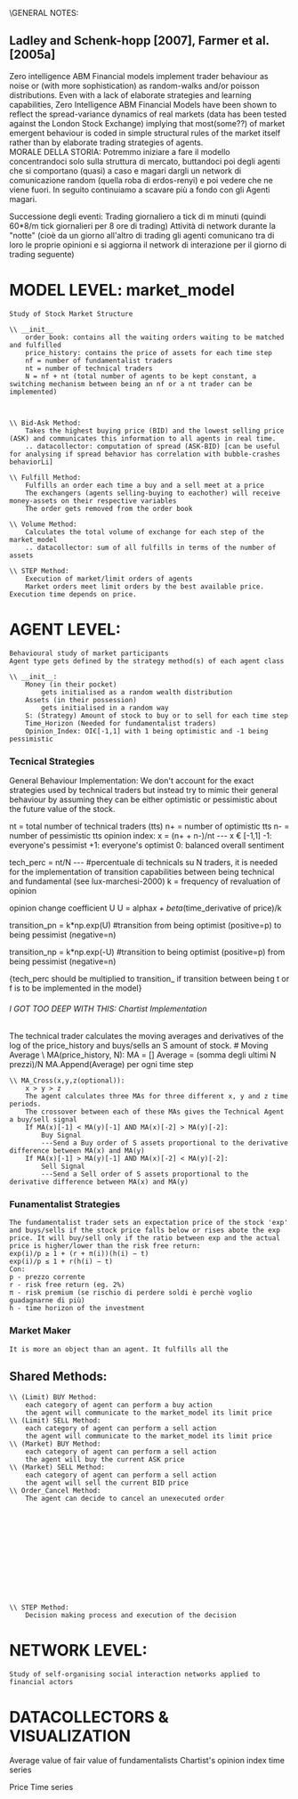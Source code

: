 \\GENERAL NOTES:
## Ladley and Schenk-hopp [2007],  Farmer et al. [2005a]
Zero intelligence ABM Financial models implement trader behaviour as noise or (with more sophistication) as random-walks and/or poisson distributions. Even with a lack of elaborate strategies and learning capabilities, Zero Intelligence ABM Financial Models have been shown to reflect the spread-variance dynamics of real markets (data has been tested against the London Stock Exchange) implying that most(some??) of market emergent behaviour is coded in simple structural rules of the market itself rather than by elaborate trading strategies of agents.    
    MORALE DELLA STORIA: Potremmo iniziare a fare il modello concentrandoci solo sulla struttura di mercato, buttandoci poi degli agenti che si comportano (quasi) a caso e magari dargli un network di comunicazione random (quella roba di erdos-renyi) e poi vedere che ne viene fuori. In seguito continuiamo a scavare più a fondo con gli Agenti magari. 

Successione degli eventi: 
Trading giornaliero a tick di m minuti (quindi 60*8/m tick giornalieri per 8 ore di trading)
Attività di network durante la "notte" (cioè da un giorno all'altro di trading gli agenti comunicano tra di loro le proprie opinioni e si aggiorna il network di interazione per il giorno di trading seguente)



# MODEL LEVEL: market_model
    Study of Stock Market Structure

    \\ __init__
        order_book: contains all the waiting orders waiting to be matched and fulfilled
        price_history: contains the price of assets for each time step
        nf = number of fundamentalist traders
        nt = number of technical traders
        N = nf + nt (total number of agents to be kept constant, a switching mechanism between being an nf or a nt trader can be implemented)
        
    

    \\ Bid-Ask Method:
        Takes the highest buying price (BID) and the lowest selling price (ASK) and communicates this information to all agents in real time.  
        .. datacollector: computation of spread (ASK-BID) [can be useful for analysing if spread behavior has correlation with bubble-crashes behaviorLi]

    \\ Fulfill Method: 
        Fulfills an order each time a buy and a sell meet at a price 
        The exchangers (agents selling-buying to eachother) will receive money-assets on their respective variables 
        The order gets removed from the order book

    \\ Volume Method: 
        Calculates the total volume of exchange for each step of the market_model 
        .. datacollector: sum of all fulfills in terms of the number of assets

    \\ STEP Method:
        Execution of market/limit orders of agents
        Market orders meet limit orders by the best available price. Execution time depends on price.



# AGENT LEVEL:
    Behavioural study of market participants 
    Agent type gets defined by the strategy method(s) of each agent class 

    \\ __init__: 
        Money (in their pocket)
            gets initialised as a random wealth distribution
        Assets (in their possession)
            gets initialised in a random way
        S: (Strategy) Amount of stock to buy or to sell for each time step
        Time_Horizon (Needed for fundamentalist traders)
        Opinion_Index: OI€[-1,1] with 1 being optimistic and -1 being pessimistic 

### Tecnical Strategies
General Behaviour Implementation: 
We don't account for the exact strategies used by technical traders but instead try to mimic their general behaviour by assuming they can be either optimistic or pessimistic about the future value of the stock. 

nt = total number of technical traders (tts)
n+ = number of optimistic tts
n- = number of pessimistic tts 
opinion index: x = (n+ + n-)/nt --- x € [-1,1]
        -1: everyone's pessimist
        +1: everyone's optimist
         0: balanced overall sentiment

tech_perc = nt/N --- #percentuale di technicals su N traders, it is needed for the implementation of transition capabilities between being technical and fundamental (see lux-marchesi-2000)
k = frequency of revaluation of opinion 

opinion change coefficient U
U = alpha*x + beta*(time_derivative of price)/k


transition_pn = k*np.exp(U) #transition from being optimist (positive=p) to being pessimist (negative=n)

transition_np = k*np.exp(-U) #transition to being optimist (positive=p) from being pessimist (negative=n)

{tech_perc should be multiplied to transition_ if transition between being t or f is to be implemented in the model}









###### I GOT TOO DEEP WITH THIS: Chartist Implementation
The technical trader calculates the moving averages and derivatives of the log of the price_history and buys/sells an S amount of stock.
    # Moving Average
    \\ MA(price_history, N):
        MA = []
        Average = (somma degli ultimi N prezzi)/N 
        MA.Append(Average) per ogni time step 
    
    \\ MA_Cross(x,y,z(optional)):
        x > y > z
        The agent calculates three MAs for three different x, y and z time periods.
        The crossover between each of these MAs gives the Technical Agent a buy/sell signal 
        If MA(x)[-1] < MA(y)[-1] AND MA(x)[-2] > MA(y)[-2]:
            Buy Signal
            ---Send a Buy order of S assets proportional to the derivative difference between MA(x) and MA(y)
        If MA(x)[-1] > MA(y)[-1] AND MA(x)[-2] < MA(y)[-2]:
            Sell Signal
            ---Send a Sell order of S assets proportional to the derivative difference between MA(x) and MA(y)

        
        
### Funamentalist Strategies
    The fundamentalist trader sets an expectation price of the stock 'exp' and buys/sells if the stock price falls below or rises abote the exp price. It will buy/sell only if the ratio between exp and the actual price is higher/lower than the risk free return: 
    exp(i)/p ≥ 1 + (r + π(i))(h(i) − t)
    exp(i)/p ≤ 1 + r(h(i) − t)
    Con: 
    p - prezzo corrente 
    r - risk free return (eg. 2%)
    π - risk premium (se rischio di perdere soldi è perchè voglio guadagnarne di più)
    h - time horizon of the investment

### Market Maker
    It is more an object than an agent. It fulfills all the 


## Shared Methods:
    \\ (Limit) BUY Method:
        each category of agent can perform a buy action 
        the agent will communicate to the market_model its limit price 
    \\ (Limit) SELL Method: 
        each category of agent can perform a sell action 
        the agent will communicate to the market_model its limit price
    \\ (Market) BUY Method: 
        each category of agent can perform a sell action 
        the agent will buy the current ASK price
    \\ (Market) SELL Method: 
        each category of agent can perform a sell action 
        the agent will sell the current BID price 
    \\ Order_Cancel Method: 
        The agent can decide to cancel an unexecuted order












    
    \\ STEP Method:
        Decision making process and execution of the decision 

# NETWORK LEVEL: 
    Study of self-organising social interaction networks applied to financial actors 


# DATACOLLECTORS & VISUALIZATION
Average value of fair value of fundamentalists
Chartist's opinion index time series 

Price Time series 
